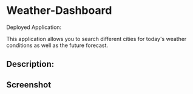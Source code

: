 # Weather-Dashboard
Deployed Application: 

This application allows you to search different cities for today's weather conditions as well as the future forecast. 

## Description:


















## Screenshot

